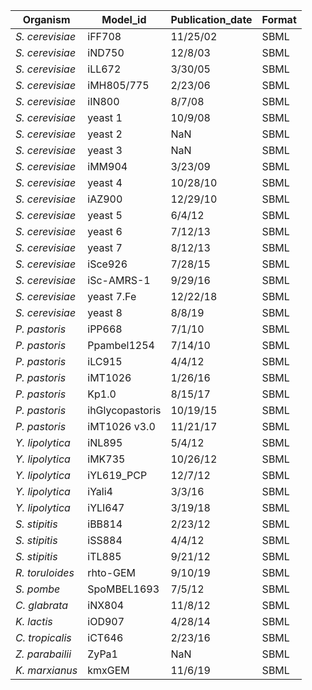 | Organism | Model_id | Publication_date | Format |
|---|---|---|---|
| *S. cerevisiae* | iFF708 | 11/25/02 | SBML |
| *S. cerevisiae* | iND750 | 12/8/03 | SBML |
| *S. cerevisiae* | iLL672 | 3/30/05 | SBML |
| *S. cerevisiae* | iMH805/775 | 2/23/06 | SBML |
| *S. cerevisiae* | iIN800 | 8/7/08 | SBML |
| *S. cerevisiae* | yeast 1 | 10/9/08 | SBML |
| *S. cerevisiae* | yeast 2 | NaN | SBML |
| *S. cerevisiae* | yeast 3 | NaN | SBML |
| *S. cerevisiae* | iMM904 | 3/23/09 | SBML |
| *S. cerevisiae* | yeast 4 | 10/28/10 | SBML |
| *S. cerevisiae* | iAZ900 | 12/29/10 | SBML |
| *S. cerevisiae* | yeast 5 | 6/4/12 | SBML |
| *S. cerevisiae* | yeast 6 | 7/12/13 | SBML |
| *S. cerevisiae* | yeast 7 | 8/12/13 | SBML |
| *S. cerevisiae* | iSce926 | 7/28/15 | SBML |
| *S. cerevisiae* | iSc-AMRS-1 | 9/29/16 | SBML |
| *S. cerevisiae* | yeast 7.Fe | 12/22/18 | SBML |
| *S. cerevisiae* | yeast 8 | 8/8/19 | SBML |
| *P. pastoris* | iPP668 | 7/1/10 | SBML |
| *P. pastoris* | Ppambel1254 | 7/14/10 | SBML |
| *P. pastoris* | iLC915 | 4/4/12 | SBML |
| *P. pastoris* | iMT1026 | 1/26/16 | SBML |
| *P. pastoris* | Kp1.0 | 8/15/17 | SBML |
| *P. pastoris* | ihGlycopastoris | 10/19/15 | SBML |
| *P. pastoris* | iMT1026 v3.0 | 11/21/17 | SBML |
| *Y. lipolytica* | iNL895 | 5/4/12 | SBML |
| *Y. lipolytica* | iMK735 | 10/26/12 | SBML |
| *Y. lipolytica* | iYL619_PCP | 12/7/12 | SBML |
| *Y. lipolytica* | iYali4 | 3/3/16 | SBML |
| *Y. lipolytica* | iYLI647 | 3/19/18 | SBML |
| *S. stipitis* | iBB814 | 2/23/12 | SBML |
| *S. stipitis* | iSS884 | 4/4/12 | SBML |
| *S. stipitis* | iTL885 | 9/21/12 | SBML |
| *R. toruloides* | rhto-GEM | 9/10/19 | SBML |
| *S. pombe* | SpoMBEL1693 | 7/5/12 | SBML |
| *C. glabrata* | iNX804 | 11/8/12 | SBML |
| *K. lactis* | iOD907 | 4/28/14 | SBML |
| *C. tropicalis* | iCT646 | 2/23/16 | SBML |
| *Z. parabailii* | ZyPa1 | NaN | SBML |
| *K. marxianus* | kmxGEM | 11/6/19 | SBML |
